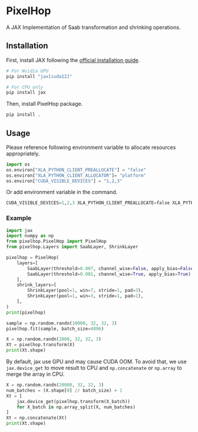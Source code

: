 # PixelHop
A JAX Implementation of Saab transformation and shrinking operations.

## Installation

First, install JAX following the [official installation guide](https://docs.jax.dev/en/latest/installation.html).
```bash
# For Nvidia GPU 
pip install "jax[cuda12]"

# For CPU only
pip install jax
```

Then, install PixelHop package.
```bash
pip install .
```

## Usage 

Please reference following environment variable to allocate resources appropriately.
```python
import os
os.environ["XLA_PYTHON_CLIENT_PREALLOCATE"] = "false"
os.environ["XLA_PYTHON_CLIENT_ALLOCATOR"]= "platform"
os.environ["CUDA_VISIBLE_DEVICES"] = "1,2,3"
```

Or add environment variable in the command.
```python
CUDA_VISIBLE_DEVICES=1,2,3 XLA_PYTHON_CLIENT_PREALLOCATE=false XLA_PYTHON_CLIENT_ALLOCATOR=platform python3 xxx.py
```

### Example

```python
import jax
import numpy as np
from pixelhop.PixelHop import PixelHop
from pixelhop.Layers import SaabLayer, ShrinkLayer

pixelhop = PixelHop(
    layers=[
        SaabLayer(threshold=0.007, channel_wise=False, apply_bias=False),
        SaabLayer(threshold=0.001, channel_wise=True, apply_bias=True),
    ],
    shrink_layers=[
        ShrinkLayer(pool=1, win=7, stride=1, pad=3),
        ShrinkLayer(pool=1, win=3, stride=1, pad=1),
    ],
)
print(pixelhop)

sample = np.random.randn(10000, 32, 32, 3)
pixelhop.fit(sample, batch_size=4096)

X = np.random.randn(2000, 32, 32, 3)
Xt = pixelhop.transform(X)
print(Xt.shape)
```

By default, jax use GPU and may cause CUDA OOM. To avoid that, we use `jax.device_get` to move result to CPU and `np.concatenate` or `np.array` to merge the array in CPU.
```python
X = np.random.randn(20000, 32, 32, 3)
num_batches = (X.shape[0] // batch_size) + 1
Xt = [
    jax.device_get(pixelhop.transform(X_batch))
    for X_batch in np.array_split(X, num_batches)
]
Xt = np.concatenate(Xt)
print(Xt.shape)
```
